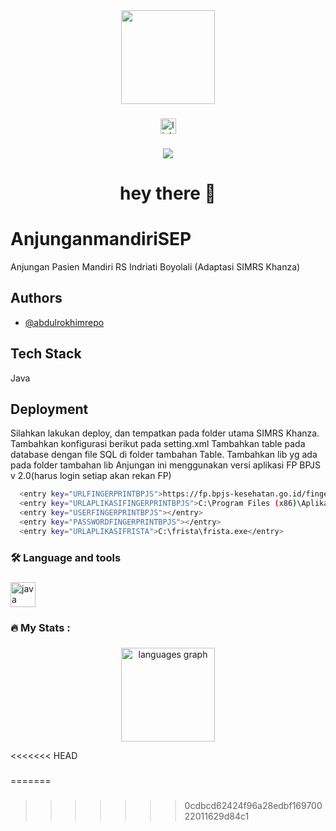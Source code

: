 <div align="center">
  <img height="150" src="https://camo.githubusercontent.com/62da68eb62b1e5f175f7d1f0191dd89a653d7908feb22d37d4a0ab07365d6791/68747470733a2f2f6d656469612e67697068792e636f6d2f6d656469612f4d3967624264396e6244724f5475314d71782f67697068792e676966"  />
</div>

###

<div align="center">
  <a href="https://id.linkedin.com/in/abdul-rokhim-661523110" target="_blank">
    <img src="https://img.shields.io/static/v1?message=LinkedIn&logo=linkedin&label=&color=0077B5&logoColor=white&labelColor=&style=for-the-badge" height="25" alt="linkedin logo"  />
  </a>
</div>

###

<div align="center">
  <img src="https://visitor-badge.laobi.icu/badge?page_id=abdulrokhimrepo.abdulrokhimrepo&"  />
</div>

###

<h1 align="center">hey there 👋</h1>

###


# AnjunganmandiriSEP

Anjungan Pasien Mandiri RS Indriati Boyolali (Adaptasi SIMRS Khanza)


## Authors

- [@abdulrokhimrepo](https://www.github.com/abdulrokhimrepo)


## Tech Stack

Java


## Deployment

Silahkan lakukan deploy, dan tempatkan pada folder utama SIMRS Khanza.
Tambahkan konfigurasi berikut pada setting.xml
Tambahkan table pada database dengan file SQL di folder tambahan Table.
Tambahkan lib yg ada pada folder tambahan lib
Anjungan ini menggunakan versi aplikasi FP BPJS v 2.0(harus login setiap akan rekan FP)

```bash
  <entry key="URLFINGERPRINTBPJS">https://fp.bpjs-kesehatan.go.id/finger-rest/</entry>
  <entry key="URLAPLIKASIFINGERPRINTBPJS">C:\Program Files (x86)\Aplikasi Sidik Jari BPJS Kesehatan\After.exe</entry>
  <entry key="USERFINGERPRINTBPJS"></entry>
  <entry key="PASSWORDFINGERPRINTBPJS"></entry>
  <entry key="URLAPLIKASIFRISTA">C:\frista\frista.exe</entry>
```



<h3 align="left">🛠 Language and tools</h3>

###

<div align="left">
  <img src="https://cdn.jsdelivr.net/gh/devicons/devicon/icons/java/java-original.svg" height="40" alt="java logo"  />
</div>

###

<h3 align="left">🔥   My Stats :</h3>

###

<div align="center">
  <img src="https://github-readme-stats.vercel.app/api/top-langs?username=abdulrokhimrepo&locale=en&hide_title=false&layout=compact&card_width=320&langs_count=5&theme=dracula&hide_border=false&order=2" height="150" alt="languages graph"  />
</div>

<<<<<<< HEAD
###
=======
###
>>>>>>> 0cdbcd62424f96a28edbf16970022011629d84c1

